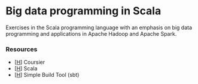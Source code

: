 # Big data programming in Scala
Exercises in the Scala programming language with an emphasis on big data programming and applications in Apache Hadoop and Apache Spark.

### Resources
* [[H](https://get-coursier.io/)] Coursier
* [[H](https://www.scala-lang.org/)] Scala
* [[H](https://www.scala-sbt.org/)] Simple Build Tool (sbt)